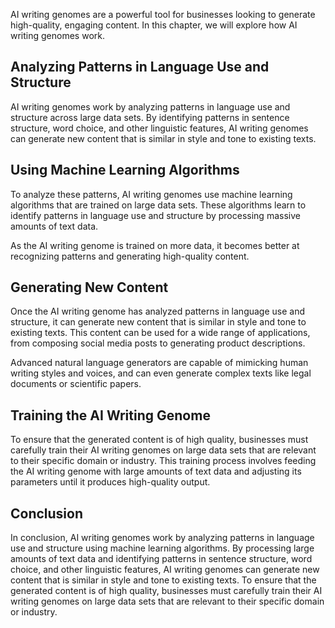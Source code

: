 
AI writing genomes are a powerful tool for businesses looking to generate high-quality, engaging content. In this chapter, we will explore how AI writing genomes work.

Analyzing Patterns in Language Use and Structure
------------------------------------------------

AI writing genomes work by analyzing patterns in language use and structure across large data sets. By identifying patterns in sentence structure, word choice, and other linguistic features, AI writing genomes can generate new content that is similar in style and tone to existing texts.

Using Machine Learning Algorithms
---------------------------------

To analyze these patterns, AI writing genomes use machine learning algorithms that are trained on large data sets. These algorithms learn to identify patterns in language use and structure by processing massive amounts of text data.

As the AI writing genome is trained on more data, it becomes better at recognizing patterns and generating high-quality content.

Generating New Content
----------------------

Once the AI writing genome has analyzed patterns in language use and structure, it can generate new content that is similar in style and tone to existing texts. This content can be used for a wide range of applications, from composing social media posts to generating product descriptions.

Advanced natural language generators are capable of mimicking human writing styles and voices, and can even generate complex texts like legal documents or scientific papers.

Training the AI Writing Genome
------------------------------

To ensure that the generated content is of high quality, businesses must carefully train their AI writing genomes on large data sets that are relevant to their specific domain or industry. This training process involves feeding the AI writing genome with large amounts of text data and adjusting its parameters until it produces high-quality output.

Conclusion
----------

In conclusion, AI writing genomes work by analyzing patterns in language use and structure using machine learning algorithms. By processing large amounts of text data and identifying patterns in sentence structure, word choice, and other linguistic features, AI writing genomes can generate new content that is similar in style and tone to existing texts. To ensure that the generated content is of high quality, businesses must carefully train their AI writing genomes on large data sets that are relevant to their specific domain or industry.
